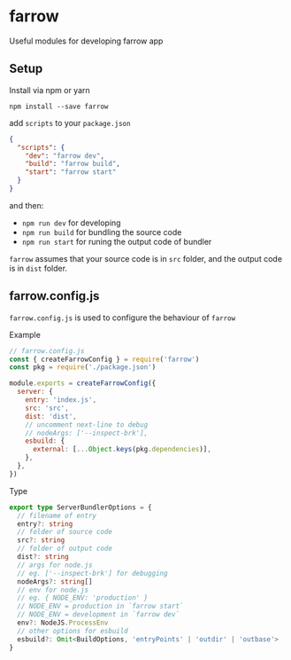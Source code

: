 # farrow

Useful modules for developing farrow app

## Setup

Install via npm or yarn

```shell
npm install --save farrow
```

add `scripts` to your `package.json`

```json
{
  "scripts": {
    "dev": "farrow dev",
    "build": "farrow build",
    "start": "farrow start"
  }
}
```

and then:

- `npm run dev` for developing
- `npm run build` for bundling the source code
- `npm run start` for runing the output code of bundler

`farrow` assumes that your source code is in `src` folder, and the output code is in `dist` folder.

## farrow.config.js

`farrow.config.js` is used to configure the behaviour of `farrow`

Example

```javascript
// farrow.config.js
const { createFarrowConfig } = require('farrow')
const pkg = require('./package.json')

module.exports = createFarrowConfig({
  server: {
    entry: 'index.js',
    src: 'src',
    dist: 'dist',
    // uncomment next-line to debug
    // nodeArgs: ['--inspect-brk'],
    esbuild: {
      external: [...Object.keys(pkg.dependencies)],
    },
  },
})
```

Type

```typescript
export type ServerBundlerOptions = {
  // filename of entry
  entry?: string
  // folder of source code
  src?: string
  // folder of output code
  dist?: string
  // args for node.js
  // eg. ['--inspect-brk'] for debugging
  nodeArgs?: string[]
  // env for node.js
  // eg. { NODE_ENV: 'production' }
  // NODE_ENV = production in `farrow start`
  // NODE_ENV = development in `farrow dev`
  env?: NodeJS.ProcessEnv
  // other options for esbuild
  esbuild?: Omit<BuildOptions, 'entryPoints' | 'outdir' | 'outbase'>
}
```
